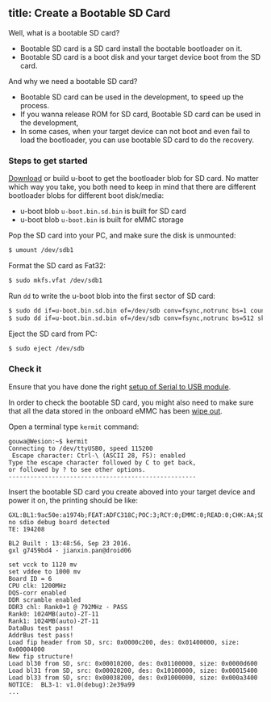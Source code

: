 title: Create a Bootable SD Card
---

Well, what is a bootable SD card?

* Bootable SD card is a SD card install the bootable bootloader on it.
* Bootable SD card is a boot disk and your target device boot from the SD card.

And why we need a bootable SD card?

* Bootable SD card can be used in the development, to speed up the process.
* If you wanna release ROM for SD card, Bootable SD card can be used in the development, 
* In some cases, when your target device can not boot and even fail to load the bootloader, you can use bootable SD card to do the recovery.


### Steps to get started
[Download](http://dl.khadas.com/Firmware/VIM1/U-boot/) or build u-boot to get the bootloader blob for SD card.
No matter which way you take, you both need to keep in mind that there are different bootloader blobs for different boot disk/media:

* u-boot blob `u-boot.bin.sd.bin` is built for SD card
* u-boot blob `u-boot.bin` is built for eMMC storage

Pop the SD card into your PC, and make sure the disk is unmounted:
```sh
$ umount /dev/sdb1
```

Format the SD card as Fat32:
```sh
$ sudo mkfs.vfat /dev/sdb1 
```

Run `dd` to write the u-boot blob into the first sector of SD card:
```sh
$ sudo dd if=u-boot.bin.sd.bin of=/dev/sdb conv=fsync,notrunc bs=1 count=444
$ sudo dd if=u-boot.bin.sd.bin of=/dev/sdb conv=fsync,notrunc bs=512 skip=1 seek=1
```

Eject the SD card from PC:
```sh
$ sudo eject /dev/sdb
```

### Check it

Ensure that you have done the right [setup of Serial to USB module](/vim1/SetupSerialTool.html).

In order to check the bootable SD card, you might also need to make sure that all the data stored in the onboard eMMC has been [wipe out](/vim1/HowtoEraseEMMC.html).

Open a terminal type `kermit` command:
```
gouwa@Wesion:~$ kermit
Connecting to /dev/ttyUSB0, speed 115200
 Escape character: Ctrl-\ (ASCII 28, FS): enabled
Type the escape character followed by C to get back,
or followed by ? to see other options.
----------------------------------------------------

```

Insert the bootable SD card you create aboved into your target device and power it on, the printing should be like:
```
GXL:BL1:9ac50e:a1974b;FEAT:ADFC318C;POC:3;RCY:0;EMMC:0;READ:0;CHK:AA;SD:0;READ:0;0.0;CHK:0;
no sdio debug board detected 
TE: 194208

BL2 Built : 13:48:56, Sep 23 2016. 
gxl g7459bd4 - jianxin.pan@droid06

set vcck to 1120 mv
set vddee to 1000 mv
Board ID = 6
CPU clk: 1200MHz
DQS-corr enabled
DDR scramble enabled
DDR3 chl: Rank0+1 @ 792MHz - PASS
Rank0: 1024MB(auto)-2T-11
Rank1: 1024MB(auto)-2T-11
DataBus test pass!
AddrBus test pass!
Load fip header from SD, src: 0x0000c200, des: 0x01400000, size: 0x00004000
New fip structure!
Load bl30 from SD, src: 0x00010200, des: 0x01100000, size: 0x0000d600
Load bl31 from SD, src: 0x00020200, des: 0x10100000, size: 0x00015400
Load bl33 from SD, src: 0x00038200, des: 0x01000000, size: 0x000a3400
NOTICE:  BL3-1: v1.0(debug):2e39a99
...

```
